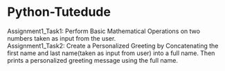 # Python-Tutedude

Assignment1_Task1: Perform Basic Mathematical Operations on two numbers taken as input from the user.<br/>
Assignment1_Task2: Create a Personalized Greeting by Concatenating the first name and last name(taken as input from user) into a full name. Then prints a personalized greeting message using the full name.
